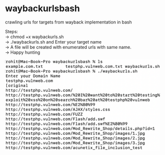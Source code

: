 # waybackurlsbash
crawling urls for targets from wayback implementation in bash <br />

Steps: <br />
-> chmod +x waybackurls.sh <br />
-> ./waybackurls.sh and Enter your target name <br />
-> A file will be created with enumerated urls with same name. <br />
-> Happy hunting <br />

![Screenshot](screenshot1.png)
